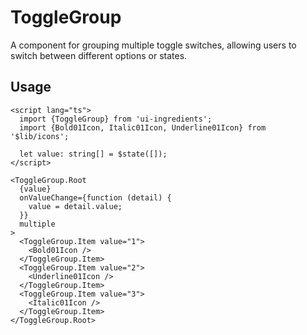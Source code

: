 # ToggleGroup

A component for grouping multiple toggle switches, allowing users to switch between different options or states.

## Usage

```svelte
<script lang="ts">
  import {ToggleGroup} from 'ui-ingredients';
  import {Bold01Icon, Italic01Icon, Underline01Icon} from '$lib/icons';

  let value: string[] = $state([]);
</script>

<ToggleGroup.Root
  {value}
  onValueChange={function (detail) {
    value = detail.value;
  }}
  multiple
>
  <ToggleGroup.Item value="1">
    <Bold01Icon />
  </ToggleGroup.Item>
  <ToggleGroup.Item value="2">
    <Underline01Icon />
  </ToggleGroup.Item>
  <ToggleGroup.Item value="3">
    <Italic01Icon />
  </ToggleGroup.Item>
</ToggleGroup.Root>
```
